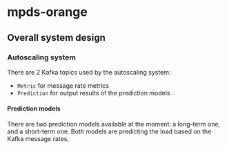 # mpds-orange

## Overall system design

### Autoscaling system

There are 2 Kafka topics used by the autoscaling system:

- `Metric` for message rate metrics
- `Prediction` for output results of the prediction models

#### Prediction models

There are two prediction models available at the moment: a long-term one, and a short-term one. Both models are predicting the load based on the Kafka message rates.
